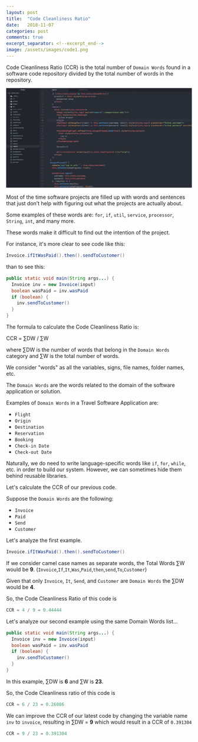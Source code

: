 ```yaml
---
layout: post
title:  "Code Cleanliness Ratio"
date:   2018-11-07
categories: post
comments: true
excerpt_separator: <!--excerpt_end-->
image: /assets/images/code1.png
---
```


Code Cleanliness Ratio (CCR) is the total number of `Domain Words` found in a 
software code repository divided by the total number of words
in the repository.

<!--excerpt_end-->
![Required](/assets/images/code1.png)

Most of the time software projects are filled up with words and sentences that just 
don’t help with figuring out what the projects are actually about.

Some examples of these words are: `for`, `if`, `util`, `service`,
`processor`, `String`, `int`, and many more.

These words make it difficult to find out the intention of the project.

For instance, it's more clear to see code like this:

```java
Invoice.ifItWasPaid().then().sendToCustomer()
```

than to see this:

```java
public static void main(String args...) {
  Invoice inv = new Invoice(input)
  boolean wasPaid = inv.wasPaid
  if (boolean) {
    inv.sendToCustomer()
  }
}
```

The formula to calculate the Code Cleanliness Ratio is:


CCR = &#x2211;DW / &#x2211;W


where &#x2211;DW is the number of words that belong in the `Domain Words`
category and &#x2211;W is the total number of words.

We consider "words" as all the variables, signs,
file names, folder names, etc.

The `Domain Words` are the words related to the domain of the
software application or solution.

Examples of `Domain Words` in a Travel Software Application are:

* `Flight`
* `Origin`
* `Destination`
* `Reservation`
* `Booking`
* `Check-in Date`
* `Check-out Date`

Naturally, we do need to write language-specific words like `if`, `for`, `while`, etc. in order
to build our system. However, we can sometimes hide them behind reusable libraries.

Let's calculate the CCR of our previous code. 

Suppose the `Domain Words` are the following:

* `Invoice`
* `Paid`
* `Send`
* `Customer`

Let's analyze the first example.

```java
Invoice.ifItWasPaid().then().sendToCustomer()
```

If we consider camel case names as separate words, the Total Words &#x2211;W 
would be <b>9</b>. (`Invoice`,`If`,`It`,`Was`,`Paid`,`then`,`send`,`To`,`Customer`) 

Given that only `Invoice`, `It`, `Send`, and `Customer` are
`Domain Words` the &#x2211;DW would be <b>4</b>.

So, the Code Cleanliness Ratio of this code is

```javascript
CCR = 4 / 9 = 0.44444
```

Let's analyze our second example using the same Domain Words list...


```java
public static void main(String args...) {
  Invoice inv = new Invoice(input)
  boolean wasPaid = inv.wasPaid
  if (boolean) {
    inv.sendToCustomer()
  }
}
```

In this example, &#x2211;DW is <b>6</b> and &#x2211;W is <b>23</b>.

So, the Code Cleanliness ratio of this code is

```javascript
CCR = 6 / 23 = 0.26086
```

We can improve the CCR of our latest code by changing the 
variable name `inv` to `invoice`, resulting in &#x2211;DW = <b>9</b> 
which would result in a CCR of `0.391304`

```javascript
CCR = 9 / 23 = 0.391304
```